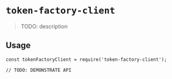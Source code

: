# `token-factory-client`

> TODO: description

## Usage

```
const tokenFactoryClient = require('token-factory-client');

// TODO: DEMONSTRATE API
```

